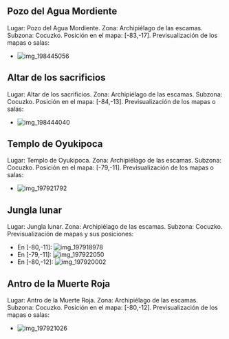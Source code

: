 ## Pozo del Agua Mordiente
Lugar: Pozo del Agua Mordiente.
Zona: Archipiélago de las escamas.
Subzona: Cocuzko.
Posición en el mapa: [-83,-17].
Previsualización de los mapas o salas:
- ![img_198445056](https://media.discordapp.net/attachments/1115311447145193482/1115346012404449300/198445056.jpg)

## Altar de los sacrificios
Lugar: Altar de los sacrificios.
Zona: Archipiélago de las escamas.
Subzona: Cocuzko.
Posición en el mapa: [-84,-13].
Previsualización de los mapas o salas:
- ![img_198444040](https://media.discordapp.net/attachments/1115311447145193482/1115346007434211459/198444040.jpg)

## Templo de Oyukipoca
Lugar: Templo de Oyukipoca.
Zona: Archipiélago de las escamas.
Subzona: Cocuzko.
Posición en el mapa: [-79,-11].
Previsualización de los mapas o salas:
- ![img_197921792](https://media.discordapp.net/attachments/1115311447145193482/1115345844988809226/197921792.jpg)

## Jungla lunar
Lugar: Jungla lunar.
Zona: Archipiélago de las escamas.
Subzona: Cocuzko.
Previsualización de mapas y sus posiciones:
- En [-80,-11]: ![img_197918978](https://media.discordapp.net/attachments/1115311447145193482/1115345808338989217/197918978.jpg)
- En [-79,-11]: ![img_197922050](https://media.discordapp.net/attachments/1115311447145193482/1115345846679109662/197922050.jpg)
- En [-80,-12]: ![img_197920002](https://media.discordapp.net/attachments/1115311447145193482/1115345817298018354/197920002.jpg)

## Antro de la Muerte Roja
Lugar: Antro de la Muerte Roja.
Zona: Archipiélago de las escamas.
Subzona: Cocuzko.
Posición en el mapa: [-80,-12].
Previsualización de los mapas o salas:
- ![img_197921026](https://media.discordapp.net/attachments/1115311447145193482/1115345843214626938/197921026.jpg)